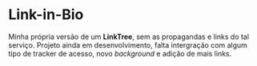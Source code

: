 # Link-in-Bio

Minha própria versão de um **LinkTree**, sem as propagandas e links do tal serviço. Projeto ainda em desenvolvimento, falta intergração com algum tipo de tracker de acesso, novo _background_ e adição de mais links.
